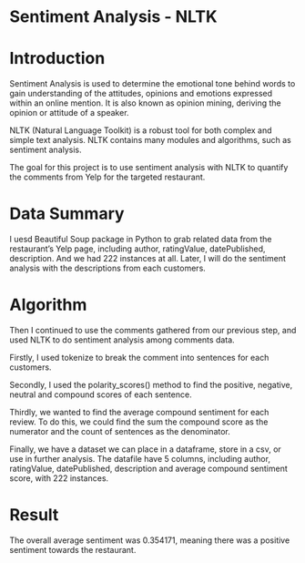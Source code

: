 # Sentiment Analysis - NLTK

# Introduction

Sentiment Analysis is used to determine the emotional tone behind words to gain understanding of the attitudes, opinions and emotions expressed within an online mention. It is also known as opinion mining, deriving the opinion or attitude of a speaker.

NLTK (Natural Language Toolkit) is a robust tool for both complex and simple text analysis. NLTK contains many modules and algorithms, such as sentiment analysis. 

The goal for this project is to use sentiment analysis with NLTK to quantify the comments from Yelp for the targeted restaurant.

# Data Summary

I uesd Beautiful Soup package in Python to grab related data from the restaurant’s Yelp page, including author, ratingValue, datePublished, description. And we had 222 instances at all. Later, I will do the sentiment analysis with the descriptions from each customers.  

# Algorithm

Then I continued to use the comments gathered from our previous step, and used NLTK to do sentiment analysis among comments data.

Firstly, I used tokenize to break the comment into sentences for each customers.

Secondly, I used the polarity_scores() method to find the positive, negative, neutral and compound scores of each sentence. 

Thirdly, we wanted to find the average compound sentiment for each review. To do this, we could find the sum the compound score as the numerator and the count of sentences as the denominator.

Finally, we have a dataset we can place in a dataframe, store in a csv, or use in further analysis. The datafile have 5 columns, including author, ratingValue, datePublished, description and average compound sentiment score, with 222 instances.

# Result

The overall average sentiment was 0.354171, meaning there was a positive sentiment towards the restaurant.
